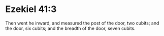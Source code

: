# Ezekiel 41:3

Then went he inward, and measured the post of the door, two cubits; and the door, six cubits; and the breadth of the door, seven cubits.